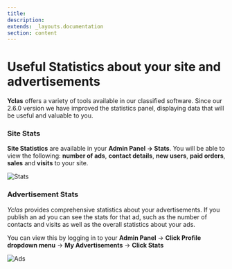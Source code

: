 ```yaml
---
title:
description:
extends: _layouts.documentation
section: content
---
```


# Useful Statistics about your site and advertisements #


**Yclas** offers a variety of tools available in our classified software. Since our 2.6.0 version we have improved the statistics panel, displaying data that will be useful and valuable to you.

### Site Stats
**Site Statistics** are available in your **Admin Panel -> Stats**. You will be able to view the following: **number of ads**, **contact details**, **new users**, **paid orders**, **sales** and **visits** to your site.

![Stats](/assets/images/stas.png)


### Advertisement Stats
*Yclas* provides comprehensive statistics about your advertisements. If you publish an ad you can see the stats for that ad, such as the number of contacts and visits as well as the overall statistics about your ads.

You can view this by logging in to your **Admin Panel** -> **Click Profile dropdown menu** -> **My Advertisements** -> **Click Stats**

![Ads](/assets/images/advertisement.png)
